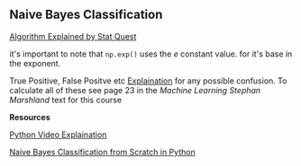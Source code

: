 ## Naive Bayes Classification 


[Algorithm Explained by Stat Quest](https://www.youtube.com/watch?v=O2L2Uv9pdDA&t=653s)

it's important to note that `np.exp()` uses the *e* constant value. for it's base in the exponent.

True Positive, False Positve etc [Explaination](https://www.youtube.com/watch?v=2LnvcMlc5EE) for any possible confusion. To calculate all of these 
see page 23 in the *Machine Learning Stephan Marshland* text for this course

**Resources**

[Python Video Explaination](https://www.youtube.com/watch?v=maJIRFeQBVI)

[Naive Bayes Classification from Scratch in Python](https://medium.com/machine-learning-algorithms-from-scratch/naive-bayes-classification-from-scratch-in-python-e3a48bf5f91a)